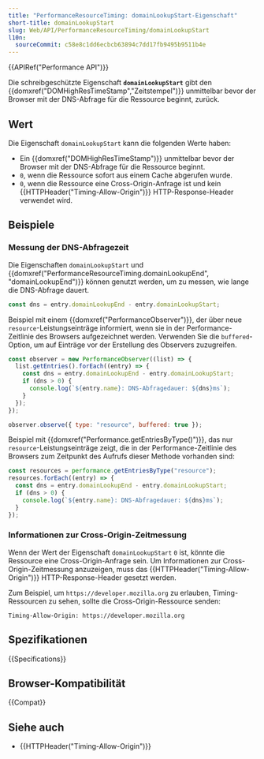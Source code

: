 ```yaml
---
title: "PerformanceResourceTiming: domainLookupStart-Eigenschaft"
short-title: domainLookupStart
slug: Web/API/PerformanceResourceTiming/domainLookupStart
l10n:
  sourceCommit: c58e8c1dd6ecbcb63894c7dd17fb9495b9511b4e
---
```


{{APIRef("Performance API")}}

Die schreibgeschützte Eigenschaft **`domainLookupStart`** gibt den {{domxref("DOMHighResTimeStamp","Zeitstempel")}} unmittelbar bevor der Browser mit der DNS-Abfrage für die Ressource beginnt, zurück.

## Wert

Die Eigenschaft `domainLookupStart` kann die folgenden Werte haben:

- Ein {{domxref("DOMHighResTimeStamp")}} unmittelbar bevor der Browser mit der DNS-Abfrage für die Ressource beginnt.
- `0`, wenn die Ressource sofort aus einem Cache abgerufen wurde.
- `0`, wenn die Ressource eine Cross-Origin-Anfrage ist und kein {{HTTPHeader("Timing-Allow-Origin")}} HTTP-Response-Header verwendet wird.

## Beispiele

### Messung der DNS-Abfragezeit

Die Eigenschaften `domainLookupStart` und {{domxref("PerformanceResourceTiming.domainLookupEnd", "domainLookupEnd")}} können genutzt werden, um zu messen, wie lange die DNS-Abfrage dauert.

```js
const dns = entry.domainLookupEnd - entry.domainLookupStart;
```

Beispiel mit einem {{domxref("PerformanceObserver")}}, der über neue `resource`-Leistungseinträge informiert, wenn sie in der Performance-Zeitlinie des Browsers aufgezeichnet werden. Verwenden Sie die `buffered`-Option, um auf Einträge vor der Erstellung des Observers zuzugreifen.

```js
const observer = new PerformanceObserver((list) => {
  list.getEntries().forEach((entry) => {
    const dns = entry.domainLookupEnd - entry.domainLookupStart;
    if (dns > 0) {
      console.log(`${entry.name}: DNS-Abfragedauer: ${dns}ms`);
    }
  });
});

observer.observe({ type: "resource", buffered: true });
```

Beispiel mit {{domxref("Performance.getEntriesByType()")}}, das nur `resource`-Leistungseinträge zeigt, die in der Performance-Zeitlinie des Browsers zum Zeitpunkt des Aufrufs dieser Methode vorhanden sind:

```js
const resources = performance.getEntriesByType("resource");
resources.forEach((entry) => {
  const dns = entry.domainLookupEnd - entry.domainLookupStart;
  if (dns > 0) {
    console.log(`${entry.name}: DNS-Abfragedauer: ${dns}ms`);
  }
});
```

### Informationen zur Cross-Origin-Zeitmessung

Wenn der Wert der Eigenschaft `domainLookupStart` `0` ist, könnte die Ressource eine Cross-Origin-Anfrage sein. Um Informationen zur Cross-Origin-Zeitmessung anzuzeigen, muss das {{HTTPHeader("Timing-Allow-Origin")}} HTTP-Response-Header gesetzt werden.

Zum Beispiel, um `https://developer.mozilla.org` zu erlauben, Timing-Ressourcen zu sehen, sollte die Cross-Origin-Ressource senden:

```http
Timing-Allow-Origin: https://developer.mozilla.org
```

## Spezifikationen

{{Specifications}}

## Browser-Kompatibilität

{{Compat}}

## Siehe auch

- {{HTTPHeader("Timing-Allow-Origin")}}
